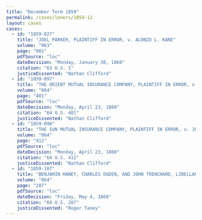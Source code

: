 ```yaml
---
title: "December Term 1859"
permalink: /cases/loners/1859-12
layout: cases
cases:
  - id: "1859-027"
    title: "JOEL PARKER, PLAINTIFF IN ERROR, v. ALONZO L. KANE"
    volume: "063"
    page: "001"
    pdfSource: "loc"
    dateDecision: "Monday, January 30, 1860"
    citation: "63 U.S. 1"
    justiceDissented: "Nathan Clifford"
  - id: "1859-097"
    title: "THE ORIENT MUTUAL INSURANCE COMPANY, PLAINTIFF IN ERROR, v. JOHN S. WRIGHT, USE OF MAXWELL, WRIGHT, & COMPANY"
    volume: "064"
    page: "401"
    pdfSource: "loc"
    dateDecision: "Monday, April 23, 1860"
    citation: "64 U.S. 401"
    justiceDissented: "Nathan Clifford"
  - id: "1859-098"
    title: "THE SUN MUTUAL INSURANCE COMPANY, PLAINTIFF IN ERROR, v. JOHN S. WRIGHT, USE OF MAXWELL, WRIGHT, & CO"
    volume: "064"
    page: "412"
    pdfSource: "loc"
    dateDecision: "Monday, April 23, 1860"
    citation: "64 U.S. 412"
    justiceDissented: "Nathan Clifford"
  - id: "1859-107"
    title: "BENJAMIN HANEY, CHARLES OGDEN, AND JOHN TRENCHARD, LIBELLANTS AND APPELLANTS, v. THE BALTIMORE STEAM PACKET COMPANY, OWNERS OF THE STEAMER LOUISIANA, AND GEORGE W. RUSSELL"
    volume: "064"
    page: "287"
    pdfSource: "loc"
    dateDecision: "Friday, May 4, 1860"
    citation: "64 U.S. 287"
    justiceDissented: "Roger Taney"
---
```

